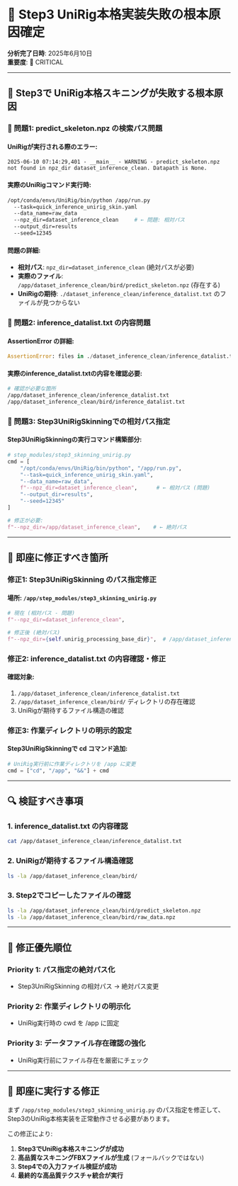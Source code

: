# 🚨 Step3 UniRig本格実装失敗の根本原因確定

**分析完了日時**: 2025年6月10日  
**重要度**: 🔴 CRITICAL  

---

## 🎯 Step3で UniRig本格スキニングが失敗する根本原因

### 🚨 問題1: predict_skeleton.npz の検索パス問題

#### UniRigが実行される際のエラー:
```log
2025-06-10 07:14:29,401 - __main__ - WARNING - predict_skeleton.npz not found in npz_dir dataset_inference_clean. Datapath is None.
```

#### 実際のUniRigコマンド実行時:
```bash
/opt/conda/envs/UniRig/bin/python /app/run.py 
  --task=quick_inference_unirig_skin.yaml 
  --data_name=raw_data 
  --npz_dir=dataset_inference_clean     # ← 問題: 相対パス
  --output_dir=results 
  --seed=12345
```

#### 問題の詳細:
- **相対パス**: `npz_dir=dataset_inference_clean` (絶対パスが必要)
- **実際のファイル**: `/app/dataset_inference_clean/bird/predict_skeleton.npz` (存在する)
- **UniRigの期待**: `./dataset_inference_clean/inference_datalist.txt` のファイルが見つからない

### 🚨 問題2: inference_datalist.txt の内容問題

#### AssertionError の詳細:
```python
AssertionError: files in ./dataset_inference_clean/inference_datalist.txt are all missing! root: ./dataset_inference_clean
```

#### 実際のinference_datalist.txtの内容を確認必要:
```bash
# 確認が必要な箇所
/app/dataset_inference_clean/inference_datalist.txt
/app/dataset_inference_clean/bird/inference_datalist.txt
```

### 🚨 問題3: Step3UniRigSkinningでの相対パス指定

#### Step3UniRigSkinningの実行コマンド構築部分:
```python
# step_modules/step3_skinning_unirig.py
cmd = [
    "/opt/conda/envs/UniRig/bin/python", "/app/run.py",
    "--task=quick_inference_unirig_skin.yaml",
    "--data_name=raw_data",
    f"--npz_dir=dataset_inference_clean",      # ← 相対パス (問題)
    "--output_dir=results",
    "--seed=12345"
]

# 修正が必要:
f"--npz_dir=/app/dataset_inference_clean",    # ← 絶対パス
```

---

## 🔧 即座に修正すべき箇所

### 修正1: Step3UniRigSkinning のパス指定修正

#### 場所: `/app/step_modules/step3_skinning_unirig.py`
```python
# 現在 (相対パス - 問題)
f"--npz_dir=dataset_inference_clean",

# 修正後 (絶対パス)
f"--npz_dir={self.unirig_processing_base_dir}",  # /app/dataset_inference_clean
```

### 修正2: inference_datalist.txt の内容確認・修正

#### 確認対象:
1. `/app/dataset_inference_clean/inference_datalist.txt`
2. `/app/dataset_inference_clean/bird/` ディレクトリの存在確認
3. UniRigが期待するファイル構造の確認

### 修正3: 作業ディレクトリの明示的設定

#### Step3UniRigSkinningで cd コマンド追加:
```python
# UniRig実行前に作業ディレクトリを /app に変更
cmd = ["cd", "/app", "&&"] + cmd
```

---

## 🔍 検証すべき事項

### 1. inference_datalist.txt の内容確認
```bash
cat /app/dataset_inference_clean/inference_datalist.txt
```

### 2. UniRigが期待するファイル構造確認
```bash
ls -la /app/dataset_inference_clean/bird/
```

### 3. Step2でコピーしたファイルの確認
```bash
ls -la /app/dataset_inference_clean/bird/predict_skeleton.npz
ls -la /app/dataset_inference_clean/bird/raw_data.npz
```

---

## 🎯 修正優先順位

### Priority 1: パス指定の絶対パス化
- Step3UniRigSkinning の相対パス → 絶対パス変更

### Priority 2: 作業ディレクトリの明示化  
- UniRig実行時の cwd を /app に固定

### Priority 3: データファイル存在確認の強化
- UniRig実行前にファイル存在を厳密にチェック

---

## 🔧 即座に実行する修正

まず `/app/step_modules/step3_skinning_unirig.py` のパス指定を修正して、Step3のUniRig本格実装を正常動作させる必要があります。

この修正により:
1. **Step3でUniRig本格スキニングが成功**
2. **高品質なスキニングFBXファイルが生成** (フォールバックではない)
3. **Step4での入力ファイル検証が成功**
4. **最終的な高品質テクスチャ統合が実行**
